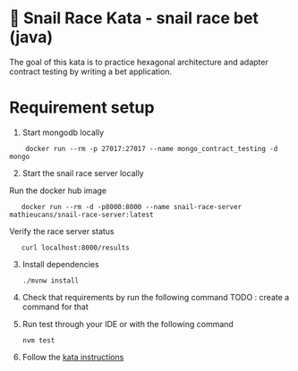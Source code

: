 🐌 Snail Race Kata - snail race bet (java)
=====

The goal of this kata is to practice hexagonal architecture and adapter contract testing by
writing a bet application.

# Requirement setup

1. Start mongodb locally

```shell
    docker run --rm -p 27017:27017 --name mongo_contract_testing -d mongo
```

2. Start the snail race server locally

Run the docker hub image
```shell
   docker run --rm -d -p8000:8000 --name snail-race-server mathieucans/snail-race-server:latest
```   

Verify the race server status
```shell
   curl localhost:8000/results
```

3. Install dependencies
   ```shell
   ./mvnw install
   ```
4. Check that requirements by run the following command
   TODO : create a command for that


5. Run test through your IDE or with the following command
    ```shell
    nvm test
    ``` 

6. Follow the [kata instructions](../Instructions.md)